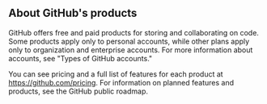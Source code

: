 ## About GitHub's products ##
GitHub offers free and paid products for storing and collaborating on code. Some products apply only to personal accounts, while other plans apply only to organization and enterprise accounts. For more information about accounts, see "Types of GitHub accounts."

You can see pricing and a full list of features for each product at https://github.com/pricing. For information on planned features and products, see the GitHub public roadmap.
